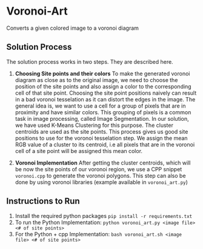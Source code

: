 # Voronoi-Art
Converts a given colored image to a voronoi diagram

## Solution Process
The solution process works in two steps. They are described here.

1. **Choosing Site points and their colors** To make the generated voronoi diagram as close as to the original image, we need to choose the position of the site points and also assign a color to the corresponding cell of that site point. Choosing the site point positions naively can result in a bad voronoi tesselation as it can distort the edges in the image. The general idea is, we want to use a cell for a group of pixels that are in proximity and have similar colors. This grouping of pixels is a common task in image processing, called Image Segmentation. In our solution, we have used K-Means Clustering for this purpose. The cluster centroids are used as the site points. This process gives us good site positions to use for the voronoi tesselation step. We assign the mean RGB value of a cluster to its centroid, i.e all pixels that are in the voronoi cell of a site point will be assigned this mean color.

2. **Voronoi Implementation** After getting the cluster centroids, which will be now the site points of our voronoi region, we use a CPP snippet `voronoi.cpp` to generate the voronoi polygons. This step can also be done by using voronoi libraries (example available in `voronoi_art.py`)

## Instructions to Run
1. Install the required python packages `pip install -r requirements.txt`
2. To run the Python Implementation: `python voronoi_art.py <image file> <# of site points>`
3. For the Python + cpp Implementation: `bash voronoi_art.sh <image file> <# of site points>`
